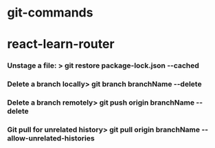# git-commands

# react-learn-router

### Unstage a file: > git restore package-lock.json --cached
### Delete a branch locally> git branch branchName --delete
### Delete a branch remotely> git push origin branchName --delete
### Git pull for unrelated history> git pull origin branchName --allow-unrelated-histories
